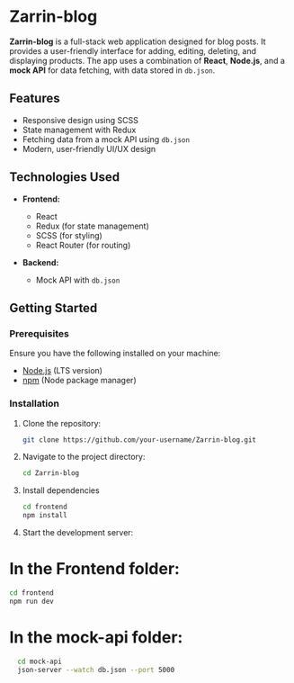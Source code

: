 # Zarrin-blog

**Zarrin-blog** is a full-stack web application designed for blog posts. It provides a user-friendly interface for adding, editing, deleting, and displaying products. The app uses a combination of **React**, **Node.js**, and a **mock API** for data fetching, with data stored in `db.json`.

## Features

- Responsive design using SCSS
- State management with Redux
- Fetching data from a mock API using `db.json`
- Modern, user-friendly UI/UX design

## Technologies Used

- **Frontend:**
  - React
  - Redux (for state management)
  - SCSS (for styling)
  - React Router (for routing)

- **Backend:**
  - Mock API with `db.json` 

## Getting Started

### Prerequisites

Ensure you have the following installed on your machine:

- [Node.js](https://nodejs.org/) (LTS version)
- [npm](https://www.npmjs.com/) (Node package manager)

### Installation

1. Clone the repository:

   ```bash
   git clone https://github.com/your-username/Zarrin-blog.git
2. Navigate to the project directory:

   ```bash
   cd Zarrin-blog
3. Install dependencies
   ```bash
   cd frontend
   npm install
4. Start the development server:
# In the Frontend folder:
  ```bash
  cd frontend
  npm run dev
```

# In the mock-api folder:
  ```bash
    cd mock-api
    json-server --watch db.json --port 5000

 



